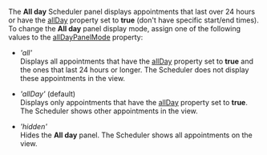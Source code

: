 The **All day** Scheduler panel displays appointments that last over 24 hours or have the [allDay](/Documentation/ApiReference/Common/Object_Structures/dxSchedulerAppointment/#allDay) property set to **true** (don't have specific start/end times). To change the **All day** panel display mode, assign one of the following values to the [allDayPanelMode](/Documentation/ApiReference/UI_Components/dxScheduler/Configuration/#allDayPanelMode) property:

- *'all'*    
Displays all appointments that have the [allDay](/Documentation/ApiReference/Common/Object_Structures/dxSchedulerAppointment/#allDay) property set to **true** and the ones that last 24 hours or longer. The Scheduler does not display these appointments in the view.

- *'allDay'* (default)   
Displays only appointments that have the [allDay](/Documentation/ApiReference/Common/Object_Structures/dxSchedulerAppointment/#allDay) property set to **true**. The Scheduler shows other appointments in the view.

- *'hidden'*    
Hides the **All day** panel. The Scheduler shows all appointments on the view.